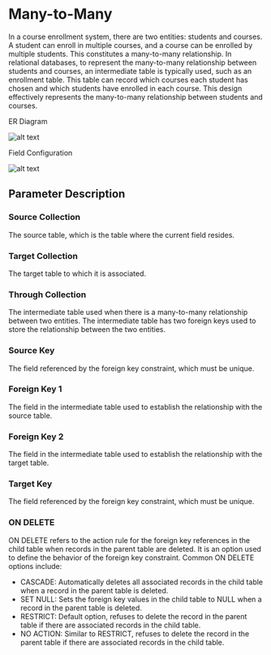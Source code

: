 # Many-to-Many

In a course enrollment system, there are two entities: students and courses. A student can enroll in multiple courses, and a course can be enrolled by multiple students. This constitutes a many-to-many relationship. In relational databases, to represent the many-to-many relationship between students and courses, an intermediate table is typically used, such as an enrollment table. This table can record which courses each student has chosen and which students have enrolled in each course. This design effectively represents the many-to-many relationship between students and courses.

ER Diagram

![alt text](https://static-docs.nocobase.com/0e9921228e1ee375dc639431bb89782c.png)

Field Configuration

![alt text](https://static-docs.nocobase.com/8e2739ac5d44fb46f30e2da42ca87a82.png)

## Parameter Description

### Source Collection

The source table, which is the table where the current field resides.

### Target Collection

The target table to which it is associated.

### Through Collection

The intermediate table used when there is a many-to-many relationship between two entities. The intermediate table has two foreign keys used to store the relationship between the two entities.

### Source Key

The field referenced by the foreign key constraint, which must be unique.

### Foreign Key 1

The field in the intermediate table used to establish the relationship with the source table.

### Foreign Key 2

The field in the intermediate table used to establish the relationship with the target table.

### Target Key

The field referenced by the foreign key constraint, which must be unique.

### ON DELETE

ON DELETE refers to the action rule for the foreign key references in the child table when records in the parent table are deleted. It is an option used to define the behavior of the foreign key constraint. Common ON DELETE options include:

- CASCADE: Automatically deletes all associated records in the child table when a record in the parent table is deleted.
- SET NULL: Sets the foreign key values in the child table to NULL when a record in the parent table is deleted.
- RESTRICT: Default option, refuses to delete the record in the parent table if there are associated records in the child table.
- NO ACTION: Similar to RESTRICT, refuses to delete the record in the parent table if there are associated records in the child table.